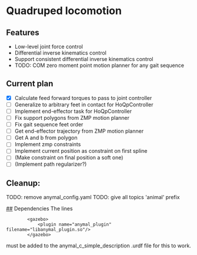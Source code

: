 # Quadruped locomotion

## Features
- Low-level joint force control
- Differential inverse kinematics control
- Support consistent differential inverse kinematics control
- TODO: COM zero moment point motion planner for any gait sequence

## Current plan
- [X] Calculate feed forward torques to pass to joint controller
- [ ] Generalize to arbitrary feet in contact for HoQpController
- [ ] Implement end-effector task for HoQpController
- [ ] Fix support polygons from ZMP motion planner
- [ ] Fix gait sequence feet order
- [ ] Get end-effector trajectory from ZMP motion planner
- [ ] Get A and b from polygon
- [ ] Implement zmp constraints
- [ ] Implement current position as constraint on first spline
- [ ] (Make constraint on final position a soft one)
- [ ] (Implement path regularizer?)

## Cleanup:
TODO: remove anymal_config.yaml
TODO: give all topics 'animal' prefix

[##](##) Dependencies 
The lines
```
		<gazebo>
			<plugin name="anymal_plugin" filename="libanymal_plugin.so"/>
		</gazebo>
```

must be added to the anymal_c_simple_description .urdf file for this to work.
